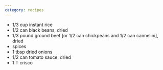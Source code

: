 ```yaml
---
category: recipes
---
```

* 1/3 cup instant rice
* 1/2 can black beans, dried
* 1/3 pound ground beef [or 1/2 can chickpeans and 1/2 can cannelini], dried
* spices
* 1 tbsp dried onions
* 1/2 can tomato sauce, dried
* 1 T crisco